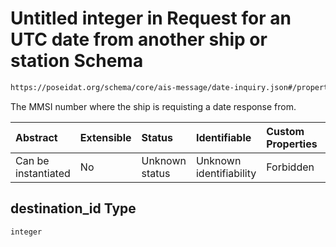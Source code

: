 # Untitled integer in Request for an UTC date from another ship or station Schema

```txt
https://poseidat.org/schema/core/ais-message/date-inquiry.json#/properties/destination_id
```

The MMSI number where the ship is requisting a date response from.

| Abstract            | Extensible | Status         | Identifiable            | Custom Properties | Additional Properties | Access Restrictions | Defined In                                                                              |
| :------------------ | :--------- | :------------- | :---------------------- | :---------------- | :-------------------- | :------------------ | :-------------------------------------------------------------------------------------- |
| Can be instantiated | No         | Unknown status | Unknown identifiability | Forbidden         | Allowed               | none                | [date-inquiry.json*](schemas/core/ais-message/date-inquiry.json "open original schema") |

## destination_id Type

`integer`
